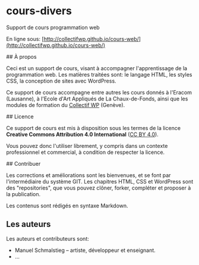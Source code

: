 # cours-divers

Support de cours programmation web

En ligne sous: [http://collectifwp.github.io/cours-web/](http://collectifwp.github.io/cours-web/)

## À propos

Ceci est un support de cours, visant à accompagner l'apprentissage de la programmation web. Les matières traitées sont: le langage HTML, les styles CSS, la conception de sites avec WordPress.

Ce support de cours accompagne entre autres les cours donnés à l'Eracom (Lausanne), à l'Ecole d'Art Appliqués de La Chaux-de-Fonds, ainsi que les modules de formation du [Collectif WP](http://collectifwp.ch) (Genève).

## Licence

Ce support de cours est mis à disposition sous les termes de la licence **Creative Commons Attribution 4.0 International** ([CC BY 4.0](https://creativecommons.org/licenses/by/4.0/deed.fr)).

Vous pouvez donc l'utiliser librement, y compris dans un contexte professionnel et commercial, à condition de respecter la licence.

## Contribuer

Les corrections et améliorations sont les bienvenues, et se font par l'intermédiaire du système GIT. Les chapitres HTML, CSS et WordPress sont des "repositories", que vous pouvez clôner, forker, compléter et proposer à la publication.

Les contenus sont rédigés en syntaxe Markdown.

## Les auteurs

Les auteurs et contributeurs sont:

* Manuel Schmalstieg – artiste, développeur et enseignant.
* ...

